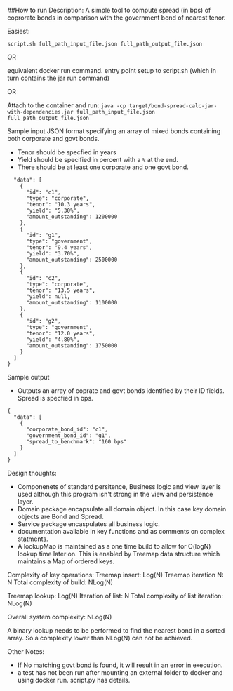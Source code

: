 ##How to run
Description: 
A simple tool to compute spread (in bps) of coprorate bonds in comparison with the government bond of nearest tenor.

Easiest:

`script.sh full_path_input_file.json full_path_output_file.json`

OR

equivalent docker run command. entry point setup to script.sh (which in turn contains the jar run command)

OR 

Attach to the container and run:
 `java -cp target/bond-spread-calc-jar-with-dependencies.jar full_path_input_file.json full_path_output_file.json`
 
 
 Sample input
 JSON format specifying an array of mixed bonds containing both corporate and govt bonds. 
 - Tenor should be specfied in years
 - Yield should be specified in percent with a `%` at the end. 
 - There should be at least one corporate and one govt bond. 
 ```{
   "data": [
     {
       "id": "c1",
       "type": "corporate",
       "tenor": "10.3 years",
       "yield": "5.30%",
       "amount_outstanding": 1200000
     },
     {
       "id": "g1",
       "type": "government",
       "tenor": "9.4 years",
       "yield": "3.70%",
       "amount_outstanding": 2500000
     },
     {
       "id": "c2",
       "type": "corporate",
       "tenor": "13.5 years",
       "yield": null,
       "amount_outstanding": 1100000
     },
     {
       "id": "g2",
       "type": "government",
       "tenor": "12.0 years",
       "yield": "4.80%",
       "amount_outstanding": 1750000
     }
   ]
 }
```
 Sample output
 - Outputs an array of coprate and govt bonds identified by their ID fields. Spread is specfied in bps.
 ```
 {
   "data": [
     {
       "corporate_bond_id": "c1",
       "government_bond_id": "g1",
       "spread_to_benchmark": "160 bps"
     }
   ]
 }
```

Design thoughts: 
- Componenets of standard persitence, Business logic and view layer is used although this program isn't strong in the view and persistence layer. 
- Domain package encapsulate all domain object. In this case key domain objects are Bond and Spread. 
- Service package encaspulates all business logic. 
- documentation available in key functions and as comments on complex statments. 
- A lookupMap is maintained as a one time build to allow for O(logN) lookup time later on. This is enabled by Treemap data structure which maintains a Map of ordered keys. 

Complexity of key operations:
Treemap insert: Log(N)
Treemap iteration N: N
Total complexity of build: NLog(N)


Treemap lookup: Log(N)
Iteration of list: N
Total complexity of list iteration: NLog(N)

Overall system complexity: NLog(N)

A binary lookup needs to be performed to find the nearest bond in a sorted array. So a complexity lower than NLog(N) can not be achieved. 

Other Notes:
- If No matching govt bond is found, it will result in an error in execution.
- a test has not been run after mounting an external folder to docker and using docker run. script.py has details.

 